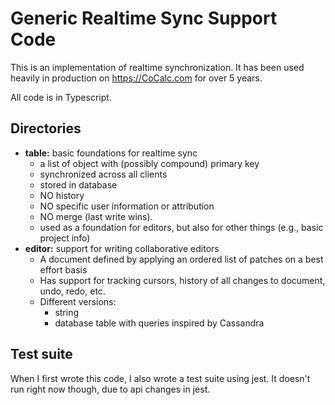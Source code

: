 # Generic Realtime Sync Support Code

This is an implementation of realtime synchronization.  It has been used heavily in production on https://CoCalc.com for over 5 years.

All code is in Typescript.

## Directories

- **table:** basic foundations for realtime sync
  - a list of object with (possibly compound) primary key
  - synchronized across all clients
  - stored in database
  - NO history
  - NO specific user information or attribution
  - NO merge (last write wins).
  - used as a foundation for editors, but also for other things (e.g., basic project info)
- **editor:** support for writing collaborative editors
  - A document defined by applying an ordered list of patches on a best effort basis
  - Has support for tracking cursors, history of all changes to document, undo, redo, etc.
  - Different versions:
    - string
    - database table with queries inspired by Cassandra

## Test suite

When I first wrote this code, I also wrote a test suite using jest.  It doesn't run right now though, due to api changes in jest.
